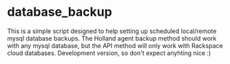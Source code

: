# database_backup

This is a simple script designed to help setting up scheduled local/remote mysql database backups.
The Holland agent backup method should work with any mysql database, but the API method will only work with Rackspace cloud databases. Development version, so don't expect anyhting nice :)

